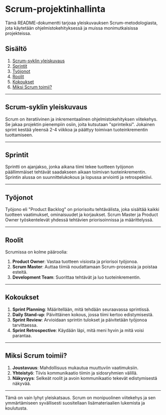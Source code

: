 # Scrum-projektinhallinta

Tämä README-dokumentti tarjoaa yleiskuvauksen Scrum-metodologiasta, jota käytetään ohjelmistokehityksessä ja muissa monimutkaisissa projekteissa.

## Sisältö

1. [Scrum-syklin yleiskuvaus](#scrum-syklin-yleiskuvaus)
2. [Sprintit](#sprintit)
3. [Työjonot](#työjonot)
4. [Roolit](#roolit)
5. [Kokoukset](#kokoukset)
6. [Miksi Scrum toimii?](#miksi-scrum-toimii)

---

## Scrum-syklin yleiskuvaus

Scrum on iteratiivinen ja inkrementaalinen ohjelmistokehityksen viitekehys. Se jakaa projektin pienempiin osiin, joita kutsutaan "sprinteiksi". Jokainen sprint kestää yleensä 2-4 viikkoa ja päättyy toimivan tuoteinkrementin tuottamiseen.

---

## Sprintit

Sprintti on ajanjakso, jonka aikana tiimi tekee tuotteen työjonon päällimmäiset tehtävät saadakseen aikaan toimivan tuoteinkrementin. Sprintin alussa on suunnittelukokous ja lopussa arviointi ja retrospektiivi.

---

## Työjonot

Työjono eli "Product Backlog" on priorisoitu tehtävälista, joka sisältää kaikki tuotteen vaatimukset, ominaisuudet ja korjaukset. Scrum Master ja Product Owner työskentelevät yhdessä tehtävien priorisoinnissa ja määrittelyssä.

---

## Roolit

Scrumissa on kolme pääroolia:

1. **Product Owner**: Vastaa tuotteen visiosta ja priorisoi työjonoa.
2. **Scrum Master**: Auttaa tiimiä noudattamaan Scrum-prosessia ja poistaa esteitä.
3. **Development Team**: Suorittaa tehtävät ja luo tuoteinkrementin.

---

## Kokoukset

1. **Sprint Planning**: Määritellään, mitä tehdään seuraavassa sprintissä.
2. **Daily Stand-up**: Päivittäinen kokous, jossa tiimi kertoo edistymisestä.
3. **Sprint Review**: Arvioidaan sprintin tulokset ja päivitetään työjonoa tarvittaessa.
4. **Sprint Retrospective**: Käydään läpi, mitä meni hyvin ja mitä voisi parantaa.

---

## Miksi Scrum toimii?

1. **Joustavuus**: Mahdollisuus mukautua muuttuviin vaatimuksiin.
2. **Yhteistyö**: Tiivis kommunikaatio tiimin ja sidosryhmien välillä.
3. **Näkyvyys**: Selkeät roolit ja avoin kommunikaatio tekevät edistymisestä näkyvää.

---

Tämä on vain lyhyt yleiskatsaus. Scrum on monipuolinen viitekehys ja sen ymmärtämiseen syvällisesti suositellaan lisämateriaalien lukemista ja koulutusta.
